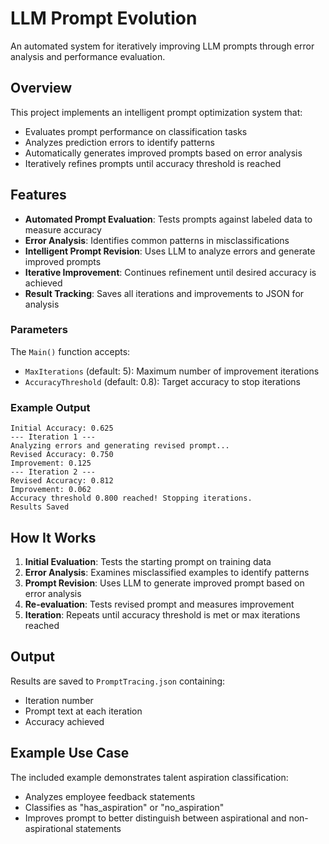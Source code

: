 # LLM Prompt Evolution

An automated system for iteratively improving LLM prompts through error analysis and performance evaluation.

## Overview

This project implements an intelligent prompt optimization system that:
- Evaluates prompt performance on classification tasks
- Analyzes prediction errors to identify patterns
- Automatically generates improved prompts based on error analysis
- Iteratively refines prompts until accuracy threshold is reached

## Features

- **Automated Prompt Evaluation**: Tests prompts against labeled data to measure accuracy
- **Error Analysis**: Identifies common patterns in misclassifications
- **Intelligent Prompt Revision**: Uses LLM to analyze errors and generate improved prompts
- **Iterative Improvement**: Continues refinement until desired accuracy is achieved
- **Result Tracking**: Saves all iterations and improvements to JSON for analysis

### Parameters

The `Main()` function accepts:
- `MaxIterations` (default: 5): Maximum number of improvement iterations
- `AccuracyThreshold` (default: 0.8): Target accuracy to stop iterations

### Example Output

```
Initial Accuracy: 0.625
--- Iteration 1 ---
Analyzing errors and generating revised prompt...
Revised Accuracy: 0.750
Improvement: 0.125
--- Iteration 2 ---
Revised Accuracy: 0.812
Improvement: 0.062
Accuracy threshold 0.800 reached! Stopping iterations.
Results Saved
```

## How It Works

1. **Initial Evaluation**: Tests the starting prompt on training data
2. **Error Analysis**: Examines misclassified examples to identify patterns
3. **Prompt Revision**: Uses LLM to generate improved prompt based on error analysis
4. **Re-evaluation**: Tests revised prompt and measures improvement
5. **Iteration**: Repeats until accuracy threshold is met or max iterations reached

## Output

Results are saved to `PromptTracing.json` containing:
- Iteration number
- Prompt text at each iteration
- Accuracy achieved

## Example Use Case

The included example demonstrates talent aspiration classification:
- Analyzes employee feedback statements
- Classifies as "has_aspiration" or "no_aspiration"
- Improves prompt to better distinguish between aspirational and non-aspirational statements
